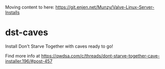 Moving content to here: https://git.enjen.net/Munzy/Valve-Linux-Server-Installs

# dst-caves
Install Don't Starve Together with caves ready to go!

Find more info at https://qwdsa.com/c/threads/dont-starve-together-cave-installer.196/#post-457